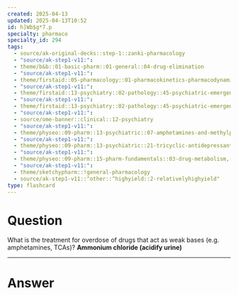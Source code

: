 ```yaml
---
created: 2025-04-13
updated: 2025-04-13T10:52
id: h]Wb$g*7.p
specialty: pharmaco
specialty_id: 294
tags:
  - source/ak-original-decks::step-1::zanki-pharmacology
  - "source/ak-step1-v11:": 
  - theme/b&b::01-basic-pharm::01-general::04-drug-elimination
  - "source/ak-step1-v11:": 
  - theme/firstaid::05-pharmacology::01-pharmacokinetics-pharmacodynamics::06-urine-ph-drug-elimination
  - "source/ak-step1-v11:": 
  - theme/firstaid::13-psychiatry::02-pathology::45-psychiatric-emergencies::tricyclic-antidepressant-overdose
  - "source/ak-step1-v11:": 
  - theme/firstaid::13-psychiatry::02-pathology::45-psychiatric-emergencies::tricyclic-antidepressant-overdose::treatment
  - "source/ak-step1-v11:": 
  - source/ome-banner::clinical::12-psychiatry
  - "source/ak-step1-v11:": 
  - theme/physeo::09-pharm::13-psychiatric::07-amphetamines-and-methylphenidate
  - "source/ak-step1-v11:": 
  - theme/physeo::09-pharm::13-psychiatric::21-tricyclic-antidepressants
  - "source/ak-step1-v11:": 
  - theme/physeo::09-pharm::15-pharm-fundamentals::03-drug-metabolism,-elimination,-and-urine-ph
  - "source/ak-step1-v11:": 
  - theme/sketchypharm::!general-pharmacology
  - source/ak-step1-v11::^other::^highyield::2-relativelyhighyield"
type: flashcard
---
```


# Question
What is the treatment for overdose of drugs that act as weak bases (e.g. amphetamines, TCAs)?   **Ammonium chloride (acidify urine)**

---

# Answer
